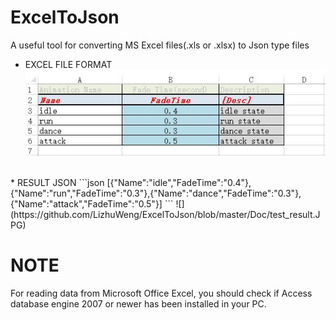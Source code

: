# ExcelToJson
A useful tool for converting MS Excel files(.xls or .xlsx) to Json type files


* EXCEL FILE FORMAT<br>
![](https://github.com/LizhuWeng/ExcelToJson/blob/master/Doc/sample_excel.JPG)
</br>  
* RESULT JSON
```json
[{"Name":"idle","FadeTime":"0.4"},{"Name":"run","FadeTime":"0.3"},{"Name":"dance","FadeTime":"0.3"},{"Name":"attack","FadeTime":"0.5"}]
```
![](https://github.com/LizhuWeng/ExcelToJson/blob/master/Doc/test_result.JPG)


# NOTE
  For reading data from Microsoft Office Excel, you should check if Access database engine 2007 or newer has been installed in your PC.
